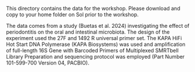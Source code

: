 This directory contains the data for the workshop. Please download and copy to your home folder on Sol prior to the workshop. 

The data comes from a study (Buetas et al. 2024) investigating the effect of periodontitis on the oral and intestinal microbiota. The design of the experiment used the 27F and 1492 R universal primer set. The KAPA HiFi Hot Start DNA Polymerase (KAPA Biosystems) was used and amplification of full-length 16S Gene with Barcoded Primers of Multiplexed SMRTbell Library Preparation and sequencing protocol was employed (Part Number 101-599-700 Version 04, PACBIO). 
